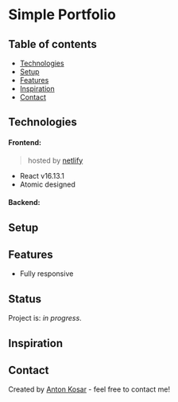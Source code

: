 # Simple Portfolio

## Table of contents
* [Technologies](#technologies)
* [Setup](#setup)
* [Features](#features)
* [Inspiration](#inspiration)
* [Contact](#contact)

## Technologies
#### Frontend: 
>hosted by [netlify](https://www.netlify.com/)
* React v16.13.1
* Atomic designed

#### Backend: 

## Setup

## Features
* Fully responsive

## Status
Project is: _in progress_.

## Inspiration

## Contact
Created by [Anton Kosar](https://www.linkedin.com/in/anton-kosar-51a33617a/) - feel free to contact me!